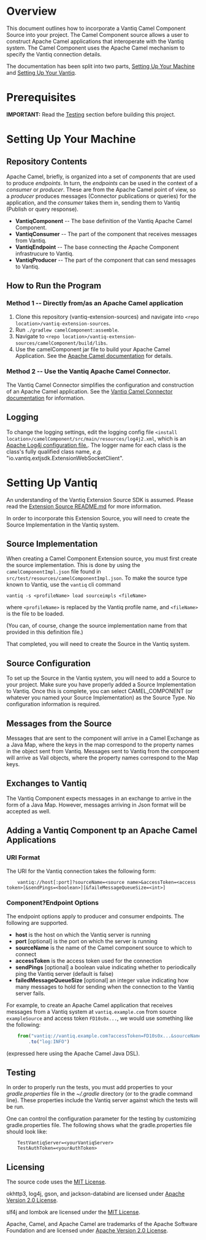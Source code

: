 # Overview

This document outlines how to incorporate a Vantiq Camel Component Source into your project. The Camel Component source allows a user to construct Apache Camel applications that interoperate with the Vantiq system. The Camel Component uses the Apache Camel
mechanism to specify the Vantiq connection details.

The documentation has been split into two parts, [Setting Up Your Machine](#machine)
and [Setting Up Your Vantiq](#vantiq).

# Prerequisites <a name="pre" id="pre"></a>

**IMPORTANT:** Read the [Testing](#testing) section before building this project.

# Setting Up Your Machine <a name="machine" id="machine"></a>

## Repository Contents

Apache Camel, briefly, is organized into a set of _components_ that are used to produce _endpoints_. 
In turn, the _endpoints_ can be used in the context of a _consumer_ or _producer_.
These are from the Apache Camel point of view, so a _producer_ produces messages 
(Connector publications or queries) for the application, and the _consumer_ takes them in,
sending them to Vantiq (Publish or query response).

*   **VantiqComponent** -- The base definition of the Vantiq Apache Camel Component.
*   **VantiqConsumer** -- The part of the component that receives messages from Vantiq.
*   **VantiqEndpoint** -- The base connecting the Apache Component infrastrucure to Vantiq.
*   **VantiqProducer** -- The part of the component that can send messages to Vantiq.

## How to Run the Program

### Method 1 -- Directly from/as an Apache Camel application

1.  Clone this repository (vantiq-extension-sources) and navigate into `<repo location>/vantiq-extension-sources`.
2.  Run `./gradlew camelComponent:assemble`.
4.  Navigate to `<repo location>/vantiq-extension-sources/camelComponent/build/libs`.
5.  Use the camelComponent jar file to build your Apache Camel Application.  See the [Apache Camel documentation](https://camel.apache.org) for details.

### Method 2 -- Use the Vantiq Apache Camel Connector.

The Vantiq Camel Connector simplifies the configuration and construction of an Apache Camel application.
See the [Vantiq Camel Connector documentation](../camelConnector/README.md) for information.

## Logging
To change the logging settings, edit the logging config file `<install location>/camelComponent/src/main/resources/log4j2.xml`,
which is an [Apache Log4j configuration file.](https://logging.apache.org/log4j/2.x/manual/configuration.html). The logger 
name for each class is the class's fully qualified class name, *e.g.* "io.vantiq.extjsdk.ExtensionWebSocketClient".  

# Setting Up Vantiq <a name="vantiq" id="vantiq"></a>

An understanding of the Vantiq Extension Source SDK is assumed. Please read the [Extension Source README.md](../README.md) for more information.

In order to incorporate this Extension Source, you will need to create the Source Implementation in the Vantiq system.

## Source Implementation

When creating a Camel Component Extension source,
you must first create the source implementation.
This is done by using the `camelComponentImpl.json` file found in `src/test/resources/camelComponentImpl.json`.
To make the source type known to Vantiq, use the `vantiq` cli command

```
vantiq -s <profileName> load sourceimpls <fileName>
```

where `<profileName>` is replaced by the Vantiq profile name, and `<fileName>` is the file to be loaded.

(You can, of course, change the source implementation name from that provided in this definition file.)

That completed, you will need to create the Source in the Vantiq system. 

## Source Configuration

To set up the Source in the Vantiq system, you will need to add a Source to your project. Make sure you have properly
added a Source Implementation to Vantiq. Once this is complete, you can select CAMEL_COMPONENT (or whatever you named
your Source Implementation) as the Source Type. No configuration information is required.

## Messages from the Source

Messages that are sent to the component will arrive in a Camel Exchange as a Java Map, where the keys in the map
correspond to the property names in the object sent from Vantiq.  Messages sent to Vantiq from the component will
arrive as Vail objects, where the property names correspond to the Map keys.

## Exchanges to Vantiq

The Vantiq Component expects messages in an exchange to arrive in the form of a Java Map.  However, messages arriving
in Json format will be accepted as well.

## Adding a Vantiq Component tp an Apache Camel Applications

### URI Format

The URI for the Vantiq connection takes the following form:

```
    vantiq://host[:port]?sourceName=<source name>&accessToken=<access token>[&sendPings=<boolean>][&faileMessageQueueSize=<int>]
```

### Component?Endpoint Options

The endpoint options apply to producer and consumer endpoints.  The following are supported.

* **host** is the host on which the Vantiq server is running
* **port** [optional] is the port on which the server is running
* **sourceName** is the name of the Camel component source to which to connect
* **accessToken** is the access token used for the connection
* **sendPings** [optional] a boolean value indicating whether to periodically ping the Vantiq server (default is false)
* **failedMessageQueueSize** [optional] an integer value indicating how many messages to hold for sending when the connection to the Vantiq server fails.

For example, to create an Apache Camel application that receives messages from a Vantiq system at `vantiq.example.com`
from source `exampleSource` and access token `FD10s0x...`, we would use something like the following:

```js
    from("vantiq://vantiq.example.com?accessToken=FD10s0x...&sourceName=exampleSource")
        .to("log:INFO")
```

(expressed here using the Apache Camel Java DSL).

## Testing <a name="testing" id="testing"></a>

In order to properly run the tests, you must add properties to your _gradle.properties_ file in the _~/.gradle_
directory (or to the gradle command line).
These properties include the Vantiq server against which the tests will be run.

One can control the configuration parameter for the testing by customizing gradle.properties file.
The following shows what the gradle.properties file should look like:

```
    TestVantiqServer=<yourVantiqServer>
    TestAuthToken=<yourAuthToken>
```

## Licensing

The source code uses the [MIT License](https://opensource.org/licenses/MIT).  

okhttp3, log4j, gson, and jackson-databind are licensed under
[Apache Version 2.0 License](http://www.apache.org/licenses/LICENSE-2.0).  

slf4j and lombok are licensed under the [MIT License](https://opensource.org/licenses/MIT).  

Apache, Camel, and Apache Camel are trademarks of the Apache Software Foundation and are licensed under
[Apache Version 2.0 License](http://www.apache.org/licenses/LICENSE-2.0). 
